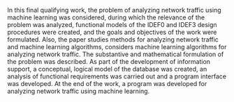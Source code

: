 In this final qualifying work, the problem of analyzing network traffic using machine learning was considered, during which the relevance of the problem was analyzed, functional models of the IDEF0 and IDEF3 design procedures were created, and the goals and objectives of the work were formulated. Also, the paper studies methods for analyzing network traffic and machine learning algorithms, considers machine learning algorithms for analyzing network traffic. The substantive and mathematical formulation of the problem was described. As part of the development of information support, a conceptual, logical model of the database was created, an analysis of functional requirements was carried out and a program interface was developed. At the end of the work, a program was developed for analyzing network traffic using machine learning.
